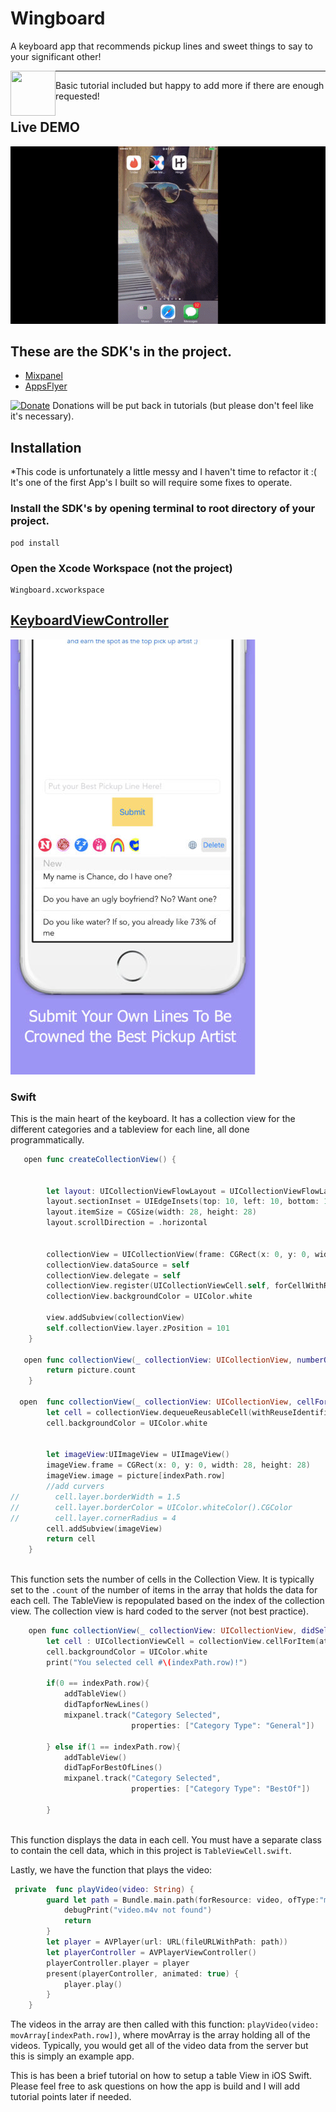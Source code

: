 # Wingboard

A keyboard app that recommends pickup lines and sweet things to say to your significant other!  


<a href="url"><img src="https://www.evernote.com/shard/s689/sh/96b977d8-8170-42f1-88bb-264a8ce26493/32f2bfe816a3816a/res/b5a3d900-54d8-4601-81bd-5d8bf72fa0d1/skitch.png?resizeSmall&width=210" align="left" height="72" width="72" ></a>


------

Basic tutorial included but happy to add more if there are enough requested!

## Live DEMO

![alt text](https://github.com/BFMarks/Wingboard/blob/master/testdemo.gif)


## These are the SDK's in the project.

 - [Mixpanel](https://github.com/mixpanel)
 - [AppsFlyer](https://github.com/AppsFlyerSDK/)

[![Donate](https://img.shields.io/badge/Donate-PayPal-green.svg)](https://www.paypal.me/https://www.paypal.me/bfmarks)
Donations will be put back in tutorials (but please don't feel like it's necessary).

## Installation

*This code is unfortunately a little messy and I haven't time to refactor it :( It's one of the first App's I built so will require some fixes to operate.

### Install the SDK's by opening terminal to root directory of your project.

    pod install

### Open the Xcode Workspace (not the project)

    Wingboard.xcworkspace



## [KeyboardViewController](https://github.com/BFMarks/Wingboard/blob/master/WingBoard/WingBoardKeyboard/KeyboardViewController.swift)


![alt text](https://github.com/BFMarks/Wingboard/blob/master/screenshot2.jpg)

### Swift

This is the main heart of the keyboard.  It has a collection view for the different categories and a tableview for each line, all done programmatically.    

```swift
   open func createCollectionView() {
    
        
        let layout: UICollectionViewFlowLayout = UICollectionViewFlowLayout()
        layout.sectionInset = UIEdgeInsets(top: 10, left: 10, bottom: 10, right: 10)
        layout.itemSize = CGSize(width: 28, height: 28)
        layout.scrollDirection = .horizontal
        
        
        collectionView = UICollectionView(frame: CGRect(x: 0, y: 0, width: 220, height: 50), collectionViewLayout: layout)
        collectionView.dataSource = self
        collectionView.delegate = self
        collectionView.register(UICollectionViewCell.self, forCellWithReuseIdentifier: "Cell")
        collectionView.backgroundColor = UIColor.white
    
        view.addSubview(collectionView)
        self.collectionView.layer.zPosition = 101
    }
    
   open func collectionView(_ collectionView: UICollectionView, numberOfItemsInSection section: Int) -> Int {
        return picture.count
    }
    
  open  func collectionView(_ collectionView: UICollectionView, cellForItemAt indexPath: IndexPath) -> UICollectionViewCell {
        let cell = collectionView.dequeueReusableCell(withReuseIdentifier: "Cell", for: indexPath)
        cell.backgroundColor = UIColor.white
        

        let imageView:UIImageView = UIImageView()
        imageView.frame = CGRect(x: 0, y: 0, width: 28, height: 28)
        imageView.image = picture[indexPath.row]
        //add curvers
//        cell.layer.borderWidth = 1.5
//        cell.layer.borderColor = UIColor.whiteColor().CGColor
//        cell.layer.cornerRadius = 4
        cell.addSubview(imageView)
        return cell
    }
    
```
This function sets the number of cells in the Collection View.   It is typically set to the ```.count``` of the number of items in the array that holds the data for each cell.  The TableView is repopulated based on the index of the collection view.  The collection view is hard coded to the server (not best practice).  


```swift
    open func collectionView(_ collectionView: UICollectionView, didSelectItemAt indexPath: IndexPath) {        
        let cell : UICollectionViewCell = collectionView.cellForItem(at: indexPath)!
        cell.backgroundColor = UIColor.white
        print("You selected cell #\(indexPath.row)!")
 
        if(0 == indexPath.row){
            addTableView()
            didTapforNewLines()
            mixpanel.track("Category Selected",
                           properties: ["Category Type": "General"])
            
        } else if(1 == indexPath.row){
            addTableView()
            didTapForBestOfLines()
            mixpanel.track("Category Selected",
                           properties: ["Category Type": "BestOf"])
            
        }
    
```
This function displays the data in each cell.  You must have a separate class to contain the cell data, which in this project is ```TableViewCell.swift```.

Lastly, we have the function that plays the video:

```swift
 private  func playVideo(video: String) {
        guard let path = Bundle.main.path(forResource: video, ofType:"m4v") else {
            debugPrint("video.m4v not found")
            return
        }
        let player = AVPlayer(url: URL(fileURLWithPath: path))
        let playerController = AVPlayerViewController()
        playerController.player = player
        present(playerController, animated: true) {
            player.play()
        }
    }
```
The videos in the array are then called with this function: ```playVideo(video: movArray[indexPath.row])```, where movArray is the array holding all of the videos.  Typically, you would get all of the video data from the server but this is simply an example app.

This is has been a brief tutorial on how to setup a table View in iOS Swift.  Please feel free to ask questions on how the app is build and I will add tutorial points later if needed.
